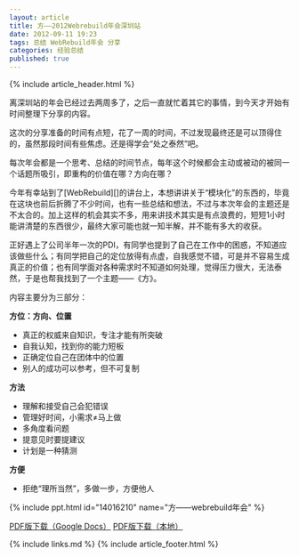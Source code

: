 ```yaml
---
layout: article
title: 方——2012Webrebuild年会深圳站
date: 2012-09-11 19:23
tags: 总结 WebRebuild年会 分享
categories: 经验总结
published: true
---
```


{% include  article_header.html %}

离深圳站的年会已经过去两周多了，之后一直就忙着其它的事情，到今天才开始有时间整理下分享的内容。

这次的分享准备的时间有点短，花了一周的时间，不过发现最终还是可以顶得住的，虽然那段时间有些焦虑。还是得学会“处之泰然”吧。

每次年会都是一个思考、总结的时间节点，每年这个时候都会主动或被动的被同一个话题所吸引，即重构的价值在哪？方向在哪？

今年有幸站到了[WebRebuild][]的讲台上，本想讲讲关于“模块化”的东西的，毕竟在这块也前后折腾了不少时间，也有一些总结和想法，不过与本次年会的主题还是不太合的。加上这样的机会其实不多，用来讲技术其实是有点浪费的，短短1小时能讲清楚的东西很少，最终大家可能也就一知半解，并不能有多大的收获。

正好遇上了公司半年一次的PDI，有同学也提到了自己在工作中的困惑，不知道应该做些什么；有同学把自己的定位放得有点虚，自我感觉不错，可是并不容易生成真正的价值；也有同学面对各种需求时不知道如何处理，觉得压力很大，无法泰然，于是也帮我找到了一个主题——《方》。

内容主要分为三部分：

**方位：方向、位置**

- 真正的权威来自知识，专注才能有所突破
- 自我认知，找到你的能力短板
- 正确定位自己在团体中的位置
- 别人的成功可以参考，但不可复制

**方法**

- 理解和接受自己会犯错误
- 管理好时间，小需求≠马上做
- 多角度看问题
- 提意见时要提建议
- 计划是一种猜测

**方便**

- 拒绝“理所当然”，多做一步，方便他人

{% include ppt.html id="14016210" name="方——webrebuild年会" %}

[PDF版下载（Google Docs）](https://docs.google.com/open?id=0B1bFPv0NBDwUZ25oVGtMWHpzdkE) [PDF版下载（本地）](http://www.cssforest.org/blog/index.php?s=file_download&id=32)

{% include links.md %}
{% include article_footer.html %}
